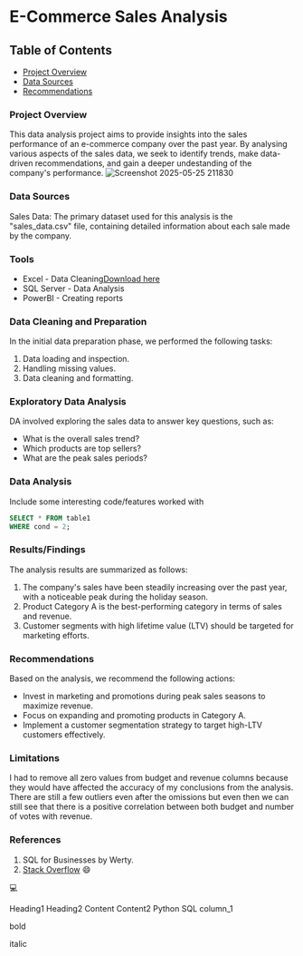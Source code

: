 # E-Commerce Sales  Analysis
## Table of Contents 
- [Project Overview](#project-overview)
- [Data Sources](#data-sources)
- [Recommendations](#recommendations)

### Project Overview
This data analysis project aims to provide insights into the sales performance of an e-commerce company over the past year. By analysing various aspects of the sales data,
we seek to identify trends, make data-driven recommendations, and gain a deeper undestanding of the company's performance.
![Screenshot 2025-05-25 211830](https://github.com/user-attachments/assets/5bd90e1b-2751-4e18-8515-a403a56f76f3)

### Data Sources
Sales Data: The primary dataset used for this analysis is the "sales_data.csv" file, containing detailed information about each sale made by the company.

### Tools 
- Excel - Data Cleaning[Download here](https://micrososft.com)
- SQL Server - Data Analysis 
- PowerBI - Creating reports

### Data Cleaning and Preparation

In the initial data preparation phase, we performed the following tasks:

1. Data loading and inspection.
2. Handling missing values.
3. Data cleaning and formatting.

### Exploratory Data Analysis 
DA involved exploring the sales data to answer key questions, such as:

- What is the overall sales trend?
- Which products are top sellers?
- What are the peak sales periods?

### Data Analysis
Include some interesting code/features worked with

 ```sql
SELECT * FROM table1
 WHERE cond = 2;
```
### Results/Findings
The analysis results are summarized as follows:

1. The company's sales have been steadily increasing over the past year, with a noticeable peak during the holiday season.
2. Product Category A is the best-performing category in terms of sales and revenue.
3. Customer segments with high lifetime value (LTV) should be targeted for marketing efforts.

###   Recommendations
Based on the analysis, we recommend the following actions:

- Invest in marketing and promotions during peak sales seasons to maximize revenue.
- Focus on expanding and promoting products in Category A.
- Implement a customer segmentation strategy to target high-LTV customers effectively.
###  Limitations
I had to remove all zero values from budget and revenue columns because they would have affected the accuracy of my conclusions from the analysis. There are still a few outliers even after the omissions but even then we can still see that there is a positive correlation between both budget and number of votes with revenue.

### References
1. SQL for Businesses by Werty.
2. [Stack Overflow](https://stackoverflow.com)
😄

💻

Heading1	Heading2
Content	Content2
Python	SQL
column_1

bold

italic
